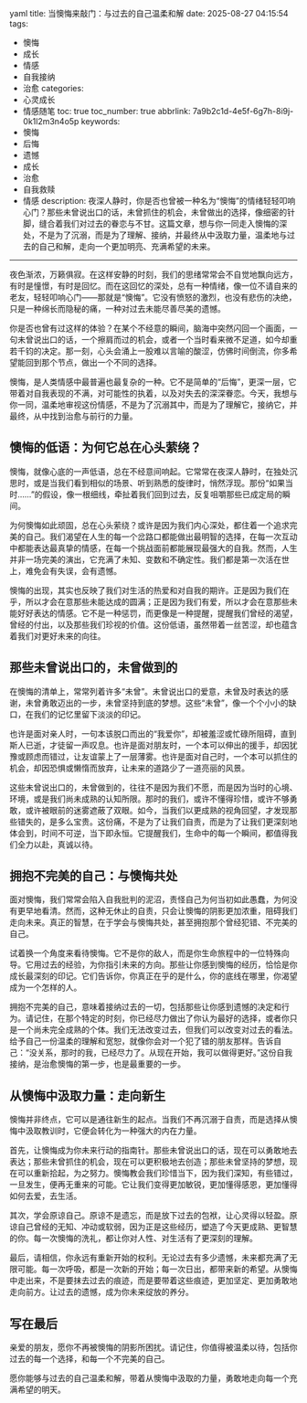 yaml
title: 当懊悔来敲门：与过去的自己温柔和解
date: 2025-08-27 04:15:54
tags:
  - 懊悔
  - 成长
  - 情感
  - 自我接纳
  - 治愈
categories:
  - 心灵成长
  - 情感随笔
toc: true
toc_number: true
abbrlink: 7a9b2c1d-4e5f-6g7h-8i9j-0k1l2m3n4o5p
keywords:
  - 懊悔
  - 后悔
  - 遗憾
  - 成长
  - 治愈
  - 自我救赎
  - 情感
description: 夜深人静时，你是否也曾被一种名为“懊悔”的情绪轻轻叩响心门？那些未曾说出口的话，未曾抓住的机会，未曾做出的选择，像细密的针脚，缝合着我们对过去的眷恋与不甘。这篇文章，想与你一同走入懊悔的深处，不是为了沉溺，而是为了理解、接纳，并最终从中汲取力量，温柔地与过去的自己和解，走向一个更加明亮、充满希望的未来。
---

夜色渐浓，万籁俱寂。在这样安静的时刻，我们的思绪常常会不自觉地飘向远方，有时是憧憬，有时是回忆。而在这回忆的深处，总有一种情绪，像一位不请自来的老友，轻轻叩响心门——那就是“懊悔”。它没有愤怒的激烈，也没有悲伤的决绝，只是一种绵长而隐秘的痛，一种对过去未能尽善尽美的遗憾。

你是否也曾有过这样的体验？在某个不经意的瞬间，脑海中突然闪回一个画面，一句未曾说出口的话，一个擦肩而过的机会，或者一个当时看来微不足道，如今却重若千钧的决定。那一刻，心头会涌上一股难以言喻的酸涩，仿佛时间倒流，你多希望能回到那个节点，做出一个不同的选择。

懊悔，是人类情感中最普遍也最复杂的一种。它不是简单的“后悔”，更深一层，它带着对自我表现的不满，对可能性的执着，以及对失去的深深眷恋。今天，我想与你一同，温柔地审视这份情感，不是为了沉溺其中，而是为了理解它，接纳它，并最终，从中找到治愈与前行的力量。

## 懊悔的低语：为何它总在心头萦绕？

懊悔，就像心底的一声低语，总在不经意间响起。它常常在夜深人静时，在独处沉思时，或是当我们看到相似的场景、听到熟悉的旋律时，悄然浮现。那份“如果当时……”的假设，像一根细线，牵扯着我们回到过去，反复咀嚼那些已成定局的瞬间。

为何懊悔如此顽固，总在心头萦绕？或许是因为我们内心深处，都住着一个追求完美的自己。我们渴望在人生的每一个岔路口都能做出最明智的选择，在每一次互动中都能表达最真挚的情感，在每一个挑战面前都能展现最强大的自我。然而，人生并非一场完美的演出，它充满了未知、变数和不确定性。我们都是第一次活在世上，难免会有失误，会有遗憾。

懊悔的出现，其实也反映了我们对生活的热爱和对自我的期许。正是因为我们在乎，所以才会在意那些未能达成的圆满；正是因为我们有爱，所以才会在意那些未能好好表达的情感。它不是一种惩罚，而更像是一种提醒，提醒我们曾经的渴望，曾经的付出，以及那些我们珍视的价值。这份低语，虽然带着一丝苦涩，却也蕴含着我们对更好未来的向往。

## 那些未曾说出口的，未曾做到的

在懊悔的清单上，常常列着许多“未曾”。未曾说出口的爱意，未曾及时表达的感谢，未曾勇敢迈出的一步，未曾坚持到底的梦想。这些“未曾”，像一个个小小的缺口，在我们的记忆里留下淡淡的印记。

也许是面对亲人时，一句本该脱口而出的“我爱你”，却被羞涩或忙碌所阻碍，直到斯人已逝，才徒留一声叹息。也许是面对朋友时，一个本可以伸出的援手，却因犹豫或顾虑而错过，让友谊蒙上了一层薄雾。也许是面对自己时，一个本可以抓住的机会，却因恐惧或懒惰而放弃，让未来的道路少了一道亮丽的风景。

这些未曾说出口的，未曾做到的，往往不是因为我们不愿，而是因为当时的心境、环境，或是我们尚未成熟的认知所限。那时的我们，或许不懂得珍惜，或许不够勇敢，或许被眼前的迷雾遮蔽了双眼。如今，当我们以更成熟的视角回望，才发现那些错失的，是多么宝贵。这份痛，不是为了让我们自责，而是为了让我们更深刻地体会到，时间不可逆，当下即永恒。它提醒我们，生命中的每一个瞬间，都值得我们全力以赴，真诚以待。

## 拥抱不完美的自己：与懊悔共处

面对懊悔，我们常常会陷入自我批判的泥沼，责怪自己为何当初如此愚蠢，为何没有更早地看清。然而，这种无休止的自责，只会让懊悔的阴影更加浓重，阻碍我们走向未来。真正的智慧，在于学会与懊悔共处，甚至拥抱那个曾经犯错、不完美的自己。

试着换一个角度来看待懊悔。它不是你的敌人，而是你生命旅程中的一位特殊向导。它用过去的经验，为你指引未来的方向。那些让你感到懊悔的经历，恰恰是你成长最深刻的印记。它们告诉你，你真正在乎的是什么，你的底线在哪里，你渴望成为一个怎样的人。

拥抱不完美的自己，意味着接纳过去的一切，包括那些让你感到遗憾的决定和行为。请记住，在那个特定的时刻，你已经尽力做出了你认为最好的选择，或者你只是一个尚未完全成熟的个体。我们无法改变过去，但我们可以改变对过去的看法。给予自己一份温柔的理解和宽恕，就像你会对一个犯了错的朋友那样。告诉自己：“没关系，那时的我，已经尽力了。从现在开始，我可以做得更好。”这份自我接纳，是治愈懊悔的第一步，也是最重要的一步。

## 从懊悔中汲取力量：走向新生

懊悔并非终点，它可以是通往新生的起点。当我们不再沉溺于自责，而是选择从懊悔中汲取教训时，它便会转化为一种强大的内在力量。

首先，让懊悔成为你未来行动的指南针。那些未曾说出口的话，现在可以勇敢地去表达；那些未曾抓住的机会，现在可以更积极地去创造；那些未曾坚持的梦想，现在可以重新拾起，为之努力。懊悔教会我们珍惜当下，因为我们深知，有些错过，一旦发生，便再无重来的可能。它让我们变得更加敏锐，更加懂得感恩，更加懂得如何去爱，去生活。

其次，学会原谅自己。原谅不是遗忘，而是放下过去的包袱，让心灵得以轻盈。原谅自己曾经的无知、冲动或软弱，因为正是这些经历，塑造了今天更成熟、更智慧的你。每一次懊悔的洗礼，都让你对人性、对生活有了更深刻的理解。

最后，请相信，你永远有重新开始的权利。无论过去有多少遗憾，未来都充满了无限可能。每一次呼吸，都是一次新的开始；每一次日出，都带来新的希望。从懊悔中走出来，不是要抹去过去的痕迹，而是要带着这些痕迹，更加坚定、更加勇敢地走向前方。让过去的遗憾，成为你未来绽放的养分。

## 写在最后

亲爱的朋友，愿你不再被懊悔的阴影所困扰。请记住，你值得被温柔以待，包括你过去的每一个选择，和每一个不完美的自己。

愿你能够与过去的自己温柔和解，带着从懊悔中汲取的力量，勇敢地走向每一个充满希望的明天。
